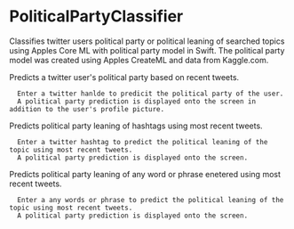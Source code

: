 # PoliticalPartyClassifier
Classifies twitter users political party or political leaning of searched topics using Apples Core ML with political party model in Swift.
The political party model was created using Apples CreateML and data from Kaggle.com.


Predicts a twitter user's political party based on recent tweets.
      
      Enter a twitter hanlde to predicit the political party of the user.
      A political party prediction is displayed onto the screen in addition to the user's profile picture.
      
      
Predicts political party leaning of hashtags using most recent tweets.

      Enter a twitter hashtag to predict the political leaning of the topic using most recent tweets.
      A political party prediction is displayed onto the screen.
      
 Predicts political party leaning of any word or phrase enetered using most recent tweets.

      Enter a any words or phrase to predict the political leaning of the topic using most recent tweets.
      A political party prediction is displayed onto the screen.
      
      
      
      
